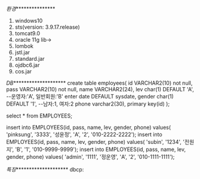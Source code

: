 *환경****************
1. windows10
2. sts(version: 3.9.17.release)
3. tomcat9.0
4. oracle 11g
lib->
5. lombok
6. jstl.jar
7. standard.jar
8. ojdbc6.jar
9. cos.jar




*DB*********************
create table employees(
    id VARCHAR2(10) not null,
    pass VARCHAR2(10) not null,
    name VARCHAR2(24),
    lev char(1) DEFAULT 'A',    --운영자:'A', 일반회원:'B'
    enter date DEFAULT sysdate,
    gender char(1) DEFAULT '1',  --남자:1, 여자:2
    phone varchar2(30),
    primary key(id)
);

select * from EMPLOYEES;

insert into EMPLOYEES(id, pass, name, lev, gender, phone)
values( 'pinksung', '3333', '성윤정', 'A', '2', '010-2222-2222');
insert into EMPLOYEES(id, pass, name, lev, gender, phone)
values( 'subin', '1234', '전원지', 'B', '1', '010-9999-9999');
insert into EMPLOYEES(id, pass, name, lev, gender, phone)
values( 'admin', '1111', '정운영', 'A', '2', '010-1111-1111');




*특징*********************
dbcp: 
<Resource name="jdbc/myoracle" auth="Container"
              type="javax.sql.DataSource" driverClassName="oracle.jdbc.OracleDriver"
              url="jdbc:oracle:thin:@127.0.0.1:1521:xe"
              username="scott" password="tiger" maxTotal="20" maxIdle="10"
              maxWaitMillis="-1"/>
